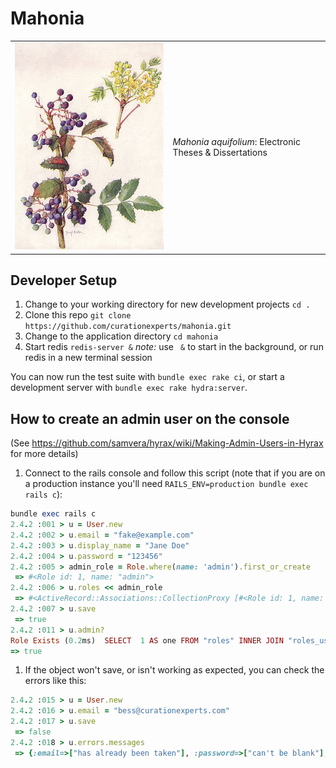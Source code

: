 # Mahonia

<table width="100%">
  <tr>
    <td><img alt="Mahonia aquifolium image" src="app/assets/images/mahonia.jpg" height="40%"></td>
    <td>
       <i>Mahonia aquifolium</i>: Electronic Theses & Dissertations
    </td>
  </tr>
</table>

## Developer Setup

1. Change to your working directory for new development projects
   `cd .`
1. Clone this repo
   `git clone https://github.com/curationexperts/mahonia.git`
1. Change to the application directory
   `cd mahonia`
1. Start redis
   `redis-server &`
   *note:* use ` &` to start in the background, or run redis in a new terminal
   session

You can now run the test suite with `bundle exec rake ci`, or start a
development server with `bundle exec rake hydra:server`.


## How to create an admin user on the console
(See https://github.com/samvera/hyrax/wiki/Making-Admin-Users-in-Hyrax for more details)

1. Connect to the rails console and follow this script (note that if you are on a production instance you'll need `RAILS_ENV=production bundle exec rails c`):
  ```ruby
  bundle exec rails c
  2.4.2 :001 > u = User.new
  2.4.2 :002 > u.email = "fake@example.com"
  2.4.2 :003 > u.display_name = "Jane Doe"
  2.4.2 :004 > u.password = "123456"
  2.4.2 :005 > admin_role = Role.where(name: 'admin').first_or_create
   => #<Role id: 1, name: "admin">
  2.4.2 :006 > u.roles << admin_role
   => #<ActiveRecord::Associations::CollectionProxy [#<Role id: 1, name: "admin">]>
  2.4.2 :007 > u.save
   => true
  2.4.2 :011 > u.admin?
  Role Exists (0.2ms)  SELECT  1 AS one FROM "roles" INNER JOIN "roles_users" ON "roles"."id" = "roles_users"."role_id" WHERE "roles_users"."user_id" = ? AND "roles"."name" = ? LIMIT ?  [["user_id", 2], ["name", "admin"], ["LIMIT", 1]]
 => true
  ```

1. If the object won't save, or isn't working as expected, you can check the errors like this:
  ```ruby
  2.4.2 :015 > u = User.new
  2.4.2 :016 > u.email = "bess@curationexperts.com"
  2.4.2 :017 > u.save
   => false
  2.4.2 :018 > u.errors.messages
   => {:email=>["has already been taken"], :password=>["can't be blank"], :orcid=>[]}
  ```
